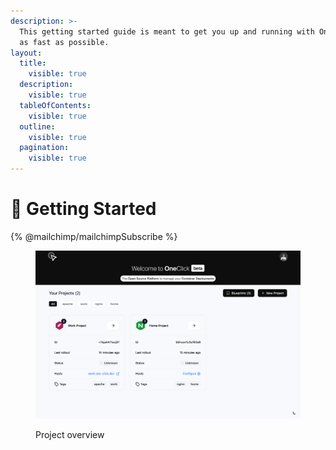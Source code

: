 ```yaml
---
description: >-
  This getting started guide is meant to get you up and running with One-Click
  as fast as possible.
layout:
  title:
    visible: true
  description:
    visible: true
  tableOfContents:
    visible: true
  outline:
    visible: true
  pagination:
    visible: true
---
```


# 🚀 Getting Started

{% @mailchimp/mailchimpSubscribe %}

<figure><img src=".gitbook/assets/Screen Shot 2024-03-30 at 12.29.52-fullpage.png" alt=""><figcaption><p>Project overview</p></figcaption></figure>
